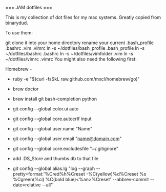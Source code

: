 === JAM dotfiles ===

This is my collection of dot files for my mac systems. Greatly copied from binarydud.

To use them:

git clone it into your home directory
rename your current .bash_profile .bashrc .vim .vimrc
ln -s ~/dotfiles/bash_profile .bash_profile
ln -s ~/dotfiles/bashrc .bashrc
ln -s ~/dotfiles/vimfolder .vim
ln -s ~/dotfiles/vimrc .vimrc
You might also need the following first:

Homebrew - 
* ruby -e "$(curl -fsSkL raw.github.com/mxcl/homebrew/go)"
* brew doctor
* brew install git bash-completion python
* git config --global color.ui auto
* git config --global core.autocrlf input
* git config --global user.name "Name"
* git config --global user.email "name@domain.com"

* git config --global core.excludesfile "~/.gitignore"

* add .DS_Store and thumbs.db to that file

* git config --global alias.lg "log --graph --pretty=format:'%Cred%h%Creset -%C(yellow)%d%Creset %s %Cgreen(%ci) %C(bold blue)<%an>%Creset' --abbrev-commit --date=relative --all"
